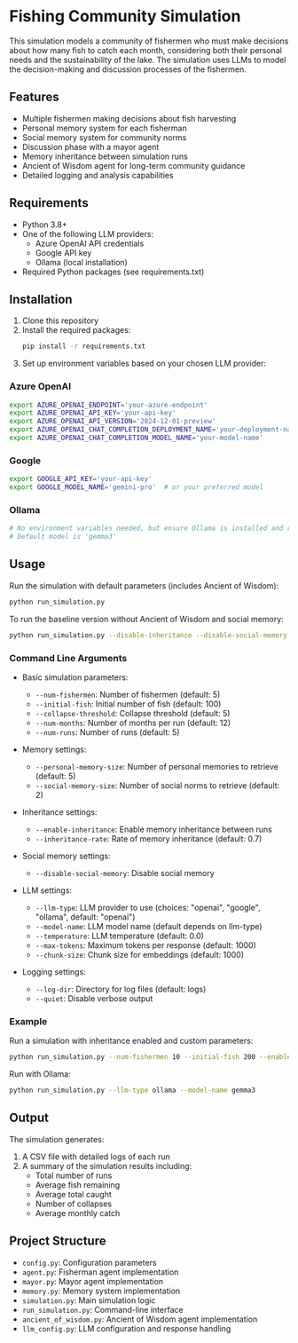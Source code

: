 # Fishing Community Simulation

This simulation models a community of fishermen who must make decisions about how many fish to catch each month, considering both their personal needs and the sustainability of the lake. The simulation uses LLMs to model the decision-making and discussion processes of the fishermen.

## Features

- Multiple fishermen making decisions about fish harvesting
- Personal memory system for each fisherman
- Social memory system for community norms
- Discussion phase with a mayor agent
- Memory inheritance between simulation runs
- Ancient of Wisdom agent for long-term community guidance
- Detailed logging and analysis capabilities

## Requirements

- Python 3.8+
- One of the following LLM providers:
  - Azure OpenAI API credentials
  - Google API key
  - Ollama (local installation)
- Required Python packages (see requirements.txt)

## Installation

1. Clone this repository
2. Install the required packages:
   ```bash
   pip install -r requirements.txt
   ```
3. Set up environment variables based on your chosen LLM provider:

### Azure OpenAI
```bash
export AZURE_OPENAI_ENDPOINT='your-azure-endpoint'
export AZURE_OPENAI_API_KEY='your-api-key'
export AZURE_OPENAI_API_VERSION='2024-12-01-preview'
export AZURE_OPENAI_CHAT_COMPLETION_DEPLOYMENT_NAME='your-deployment-name'
export AZURE_OPENAI_CHAT_COMPLETION_MODEL_NAME='your-model-name'
```

### Google
```bash
export GOOGLE_API_KEY='your-api-key'
export GOOGLE_MODEL_NAME='gemini-pro'  # or your preferred model
```

### Ollama
```bash
# No environment variables needed, but ensure Ollama is installed and running locally
# Default model is 'gemma3'
```

## Usage

Run the simulation with default parameters (includes Ancient of Wisdom):
```bash
python run_simulation.py
```

To run the baseline version without Ancient of Wisdom and social memory:
```bash
python run_simulation.py --disable-inheritance --disable-social-memory
```

### Command Line Arguments

- Basic simulation parameters:
  - `--num-fishermen`: Number of fishermen (default: 5)
  - `--initial-fish`: Initial number of fish (default: 100)
  - `--collapse-threshold`: Collapse threshold (default: 5)
  - `--num-months`: Number of months per run (default: 12)
  - `--num-runs`: Number of runs (default: 5)

- Memory settings:
  - `--personal-memory-size`: Number of personal memories to retrieve (default: 5)
  - `--social-memory-size`: Number of social norms to retrieve (default: 2)

- Inheritance settings:
  - `--enable-inheritance`: Enable memory inheritance between runs
  - `--inheritance-rate`: Rate of memory inheritance (default: 0.7)

- Social memory settings:
  - `--disable-social-memory`: Disable social memory

- LLM settings:
  - `--llm-type`: LLM provider to use (choices: "openai", "google", "ollama", default: "openai")
  - `--model-name`: LLM model name (default depends on llm-type)
  - `--temperature`: LLM temperature (default: 0.0)
  - `--max-tokens`: Maximum tokens per response (default: 1000)
  - `--chunk-size`: Chunk size for embeddings (default: 1000)

- Logging settings:
  - `--log-dir`: Directory for log files (default: logs)
  - `--quiet`: Disable verbose output

### Example

Run a simulation with inheritance enabled and custom parameters:
```bash
python run_simulation.py --num-fishermen 10 --initial-fish 200 --enable-inheritance --inheritance-rate 0.8
```

Run with Ollama:
```bash
python run_simulation.py --llm-type ollama --model-name gemma3
```

## Output

The simulation generates:
1. A CSV file with detailed logs of each run
2. A summary of the simulation results including:
   - Total number of runs
   - Average fish remaining
   - Average total caught
   - Number of collapses
   - Average monthly catch

## Project Structure

- `config.py`: Configuration parameters
- `agent.py`: Fisherman agent implementation
- `mayor.py`: Mayor agent implementation
- `memory.py`: Memory system implementation
- `simulation.py`: Main simulation logic
- `run_simulation.py`: Command-line interface
- `ancient_of_wisdom.py`: Ancient of Wisdom agent implementation
- `llm_config.py`: LLM configuration and response handling 